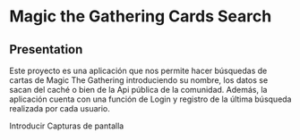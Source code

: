 # Magic the Gathering Cards Search
## Presentation
Este proyecto es una aplicación que nos permite hacer búsquedas de cartas de Magic The Gathering introduciendo su nombre, los datos se sacan del caché o bien de la Api pública de la comunidad.
Además, la aplicación cuenta con una función de Login y registro de la última búsqueda realizada por cada usuario.

Introducir Capturas de pantalla 



